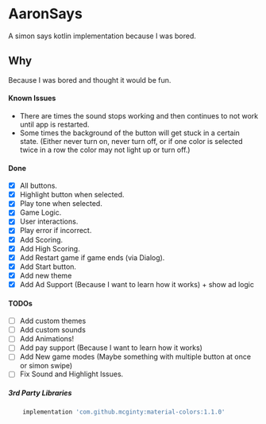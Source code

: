 # AaronSays
A simon says kotlin implementation because I was bored.

## Why
Because I was bored and thought it would be fun.

#### Known Issues
* There are times the sound stops working and then continues to not work until app is restarted.
* Some times the background of the button will get stuck in a certain state. (Either never turn on, never turn off, or if one color is selected twice in a row the color may not light up or turn off.)

#### Done
- [x] All buttons.
- [x] Highlight button when selected.
- [x] Play tone when selected.
- [x] Game Logic.
- [x] User interactions.
- [x] Play error if incorrect.
- [x] Add Scoring.
- [x] Add High Scoring.
- [x] Add Restart game if game ends (via Dialog).
- [x] Add Start button. 
- [x] Add new theme
- [x] Add Ad Support (Because I want to learn how it works) + show ad logic

#### TODOs
- [ ] Add custom themes
- [ ] Add custom sounds
- [ ] Add Animations!
- [ ] Add pay support (Because I want to learn how it works)
- [ ] Add New game modes (Maybe something with multiple button at once or simon swipe)
- [ ] Fix Sound and Highlight Issues.

##### 3rd Party Libraries
```gradle 
    implementation 'com.github.mcginty:material-colors:1.1.0'
```
